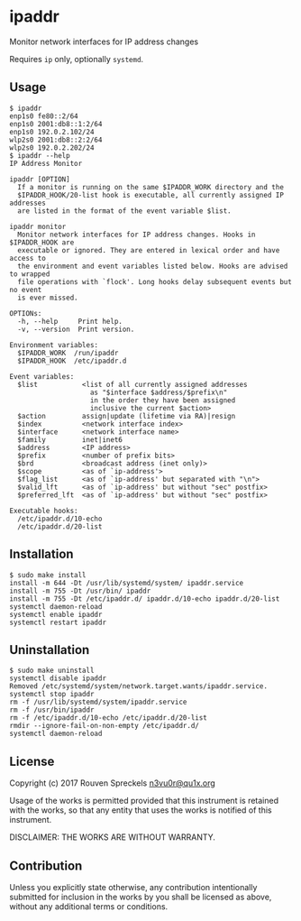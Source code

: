 # ipaddr

Monitor network interfaces for IP address changes

Requires `ip` only, optionally `systemd`.

## Usage

```text
$ ipaddr
enp1s0 fe80::2/64
enp1s0 2001:db8::1:2/64
enp1s0 192.0.2.102/24
wlp2s0 2001:db8::2:2/64
wlp2s0 192.0.2.202/24
$ ipaddr --help
IP Address Monitor

ipaddr [OPTION]
  If a monitor is running on the same $IPADDR_WORK directory and the
  $IPADDR_HOOK/20-list hook is executable, all currently assigned IP addresses
  are listed in the format of the event variable $list.

ipaddr monitor
  Monitor network interfaces for IP address changes. Hooks in $IPADDR_HOOK are
  executable or ignored. They are entered in lexical order and have access to
  the environment and event variables listed below. Hooks are advised to wrapped
  file operations with `flock'. Long hooks delay subsequent events but no event
  is ever missed.

OPTIONs:
  -h, --help     Print help.
  -v, --version  Print version.

Environment variables:
  $IPADDR_WORK  /run/ipaddr
  $IPADDR_HOOK  /etc/ipaddr.d

Event variables:
  $list           <list of all currently assigned addresses
                    as "$interface $address/$prefix\n"
                    in the order they have been assigned
                    inclusive the current $action>
  $action         assign|update (lifetime via RA)|resign
  $index          <network interface index>
  $interface      <network interface name>
  $family         inet|inet6
  $address        <IP address>
  $prefix         <number of prefix bits>
  $brd            <broadcast address (inet only)>
  $scope          <as of `ip-address'>
  $flag_list      <as of `ip-address' but separated with "\n">
  $valid_lft      <as of `ip-address' but without "sec" postfix>
  $preferred_lft  <as of `ip-address' but without "sec" postfix>

Executable hooks:
  /etc/ipaddr.d/10-echo
  /etc/ipaddr.d/20-list
```

## Installation

```text
$ sudo make install
install -m 644 -Dt /usr/lib/systemd/system/ ipaddr.service
install -m 755 -Dt /usr/bin/ ipaddr
install -m 755 -Dt /etc/ipaddr.d/ ipaddr.d/10-echo ipaddr.d/20-list
systemctl daemon-reload
systemctl enable ipaddr
systemctl restart ipaddr
```

## Uninstallation

```text
$ sudo make uninstall
systemctl disable ipaddr
Removed /etc/systemd/system/network.target.wants/ipaddr.service.
systemctl stop ipaddr
rm -f /usr/lib/systemd/system/ipaddr.service
rm -f /usr/bin/ipaddr
rm -f /etc/ipaddr.d/10-echo /etc/ipaddr.d/20-list
rmdir --ignore-fail-on-non-empty /etc/ipaddr.d/
systemctl daemon-reload
```

## License

Copyright (c) 2017 Rouven Spreckels <n3vu0r@qu1x.org>

Usage of the works is permitted provided that
this instrument is retained with the works, so that
any entity that uses the works is notified of this instrument.

DISCLAIMER: THE WORKS ARE WITHOUT WARRANTY.

## Contribution

Unless you explicitly state otherwise, any contribution intentionally submitted
for inclusion in the works by you shall be licensed as above, without any
additional terms or conditions.
